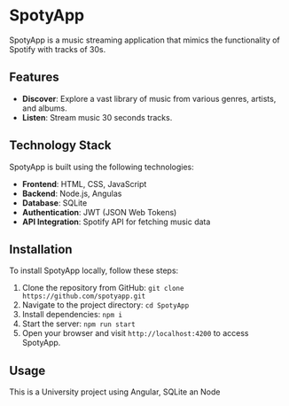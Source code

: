 # SpotyApp

SpotyApp is a music streaming application that mimics the functionality of Spotify with tracks of 30s.

## Features

- **Discover**: Explore a vast library of music from various genres, artists, and albums.
- **Listen**: Stream music 30 seconds tracks.


## Technology Stack

SpotyApp is built using the following technologies:

- **Frontend**: HTML, CSS, JavaScript
- **Backend**: Node.js, Angulas
- **Database**: SQLite
- **Authentication**: JWT (JSON Web Tokens)
- **API Integration**: Spotify API for fetching music data

## Installation

To install SpotyApp locally, follow these steps:

1. Clone the repository from GitHub: `git clone https://github.com/spotyapp.git`
2. Navigate to the project directory: `cd SpotyApp`
3. Install dependencies: `npm i`
4. Start the server: `npm run start`
5. Open your browser and visit `http://localhost:4200` to access SpotyApp.

## Usage

This is a University project using Angular, SQLite an Node
